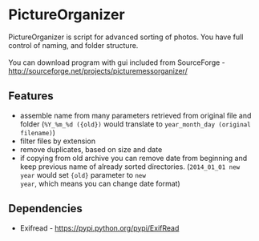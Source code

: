 PictureOrganizer
================
PictureOrganizer is script for advanced sorting of photos. You have full control of naming, and folder structure.
<br><br>
You can download program with gui included from SourceForge - http://sourceforge.net/projects/picturemessorganizer/

Features
----------------
- assemble name from many parameters retrieved from original file and folder (<code>%Y_%m_%d ({old})</code> would translate to <code>year_month_day (original filename)</code>)
- filter files by extension
- remove duplicates, based on size and date
- if copying from old archive you can remove date from beginning and keep previous name of already sorted directories. (<code>2014_01_01 new year</code> would set <code>{old}</code> parameter to <code>new year</code>, which means you can change date format)

Dependencies
----------------
- Exifread - https://pypi.python.org/pypi/ExifRead
